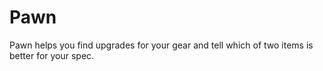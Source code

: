 # Pawn

Pawn helps you find upgrades for your gear and tell which of two items is better for your spec.
